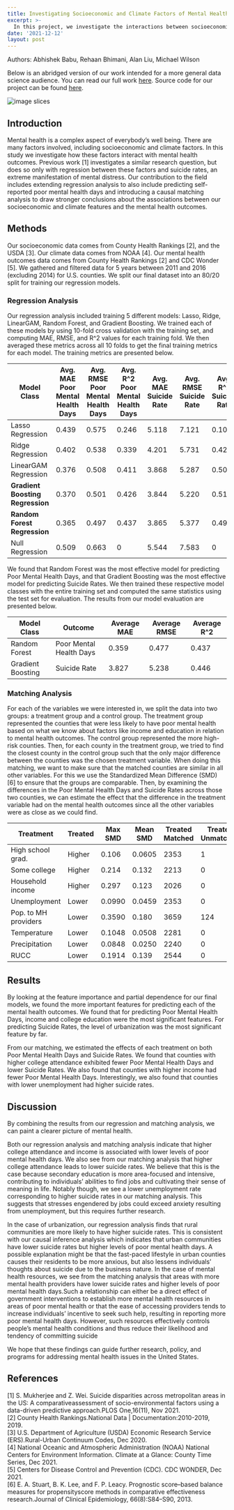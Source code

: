 ```yaml
---
title: Investigating Socioeconomic and Climate Factors of Mental Health Outcomes with Data
excerpt: >-
  In this project, we investigate the interactions between socioeconomic and climate factors and mental health outcomes. Specifically we look at associations and causal interactions of these factors with self-reported poor mental health days and suicide rates in U.S. counties.
date: '2021-12-12'
layout: post
---
```

Authors: Abhishek Babu, Rehaan Bhimani, Alan Liu, Michael Wilson

Below is an abridged version of our work intended for a more general data science audience. You can read our full work [here]({{site.baseurl}}/images/MentalHealth/final_report.pdf). Source code for our project can be found [here](https://github.com/bhimar/cse481ds-mental-health).

![image slices]({{site.baseurl}}/images/MentalHealth/mental_health_cover.jpg)

## Introduction
Mental health is a complex aspect of everybody’s well being. There are many factors involved, including socioeconomic and climate factors. In this study we investigate how these factors interact with mental health outcomes. Previous work [1] investigates a similar research question, but does so only with regression between these factors and suicide rates, an extreme manifestation of mental distress. Our contribution to the field includes extending regression analysis to also include predicting self-reported poor mental health days and introducing a causal matching analysis to draw stronger conclusions about the associations between our socioeconomic and climate features and the mental health outcomes.


## Methods
Our socioeconomic data comes from County Health Rankings [2], and the USDA [3]. Our climate data comes from NOAA [4]. Our mental health outcomes data comes from County Health Rankings [2] and CDC Wonder [5]. We gathered and filtered data for 5 years between 2011 and 2016 (excluding 2014) for U.S. counties. We split our final dataset into an 80/20 split for training our regression models.

### Regression Analysis
Our regression analysis included training 5 different models: Lasso, Ridge, LinearGAM, Random Forest, and Gradient Boosting. We trained each of these models by using 10-fold cross validation with the training set, and computing MAE, RMSE, and R^2 values for each training fold. We then averaged these metrics across all 10 folds to get the final training metrics for each model. The training metrics are presented below.

| Model Class | Avg. MAE Poor Mental Health Days| Avg. RMSE Poor Mental Health Days | Avg. R^2 Poor Mental Health Days | Avg. MAE Suicide Rate | Avg. RMSE Suicide Rate | Avg. R^2 Suicide Rate |
| ----------- | -------- | --------- | -------- | -------- | --------- | -------- |
| Lasso Regression | 0.439 | 0.575 | 0.246 | 5.118 | 7.121 | 0.108 |
| Ridge Regression | 0.402 | 0.538 | 0.339 | 4.201 | 5.731 | 0.420 |
| LinearGAM Regression | 0.376 | 0.508 | 0.411 | 3.868 | 5.287 | 0.506 |
| **Gradient Boosting Regression** | 0.370 | 0.501 | 0.426 | 3.844 | 5.220 | 0.518 |
| **Random Forest Regression** | 0.365 | 0.497 | 0.437 | 3.865 | 5.377 | 0.491 |
| Null Regression | 0.509 | 0.663 | 0 | 5.544 | 7.583 | 0 |

We found that Random Forest was the most effective model for predicting Poor Mental Health Days, and that Gradient Boosting was the most effective model for predicting Suicide Rates. We then trained these respective model classes with the entire training set and computed the same statistics using the test set for evaluation. The results from our model evaluation are presented below.

| Model Class | Outcome | Average MAE | Average RMSE | Average R^2 |
| ----------- | ------- | ----------- | ------------ | ----------- |
| Random Forest | Poor Mental Health Days | 0.359 | 0.477 | 0.437 |
| Gradient Boosting | Suicide Rate | 3.827 | 5.238 | 0.446 |



### Matching Analysis

For each of the variables we were interested in, we split the data into two groups: a treatment group and a control group. The treatment group represented the counties that were less likely to have poor mental health based on what we know about factors like income and education in relation to mental health outcomes. The control group represented the more high-risk counties. Then, for each county in the treatment group, we tried to find the closest county in the control group such that the only major difference between the counties was the chosen treatment variable. When doing this matching, we want to make sure that the matched counties are similar in all other variables. For this we use the Standardized Mean Difference (SMD) [6] to ensure that the groups are comparable. Then, by examining the differences in the Poor Mental Health Days and Suicide Rates across those two counties, we can estimate the effect that the difference in the treatment variable had on the mental health outcomes since all the other variables were as close as we could find.

| Treatment | Treated | Max SMD | Mean SMD | Treated Matched | Treated  Unmatched | Control  Matched | Control Unmatched |
| --------- | ------- | ------- | -------- | --------------- | ------------------ | ---------------- | ----------------- |
|High school grad. | Higher | 0.106 | 0.0605 | 2353 | 1 | 1056 | 1031 |
|Some college | Higher | 0.214 | 0.132 | 2213 | 0 | 742 | 1486 |
|Household income | Higher | 0.297 | 0.123 | 2026 | 0 | 732 | 1683 |
|Unemployment | Lower | 0.0990 | 0.0459 | 2353 | 0 | 967 | 1121 |
|Pop. to MH providers | Lower | 0.3590 | 0.180 | 3659 | 124 | 527 | 131 |
|Temperature | Lower | 0.1048 | 0.0508 | 2281 | 0 | 1092 | 1068 |
|Precipitation | Lower | 0.0848 | 0.0250 | 2240 | 0 | 1146 | 1055 |
|RUCC | Lower | 0.1914 | 0.139 | 2544 | 0 | 778 | 1119 |


## Results
By looking at the feature importance and partial dependence for our final models, we found the more important features for predicting each of the mental health outcomes. We found that for predicting Poor Mental Health Days, income and college education were the most significant features. For predicting Suicide Rates, the level of urbanization was the most significant feature by far.

From our matching, we estimated the effects of each treatment on both Poor Mental Health Days and Suicide Rates. We found that counties with higher college attendance exhibited fewer Poor Mental Health Days and lower Suicide Rates. We also found that counties with higher income had fewer Poor Mental Health Days. Interestingly, we also found that counties with lower unemployment had higher suicide rates.

## Discussion
By combining the results from our regression and matching analysis, we can paint a clearer picture of mental health.

Both our regression analysis and matching analysis indicate that higher college attendance and income is associated with lower levels of poor mental health days. We also see from our matching analysis that higher college attendance leads to lower suicide rates. We believe that this is the case because secondary education is more area-focused and intensive, contributing to individuals’ abilities to find jobs and cultivating their sense of meaning in life. Notably though, we see a lower unemployment rate corresponding to higher suicide rates in our matching analysis. This suggests that stresses engendered by jobs could exceed anxiety resulting from unemployment, but this requires further research.

In the case of urbanization, our regression analysis finds that rural communities are more likely to have higher suicide rates. This is consistent with our causal inference analysis which indicates that urban communities have lower suicide rates but higher levels of poor mental health days. A possible explanation might be that the fast-paced lifestyle in urban counties causes their residents to be more anxious, but also lessens individuals’ thoughts about suicide due to the business nature. In the case of mental health resources, we see from the matching analysis that areas with more mental health providers have lower suicide rates and higher levels of poor mental health days.Such a relationship can either be a direct effect of government interventions to establish more mental health resources in areas of poor mental health or that the ease of accessing providers tends to increase individuals’ incentive to seek such help, resulting in reporting more poor mental health days. However, such resources effectively controls people’s mental health conditions and thus reduce their likelihood and tendency of committing suicide

We hope that these findings can guide further research, policy, and programs for addressing mental health issues in the United States.

## References
[1] S. Mukherjee and Z. Wei. Suicide disparities across metropolitan areas in the US: A comparativeassessment of socio-environmental factors using a data-driven predictive approach.PLOS One,16(11), Nov 2021.  
[2] County   Health   Rankings.National   Data   |   Documentation:2010-2019,    2019.  
[3] U.S. Department  of  Agriculture  (USDA)  Economic  Research  Service  (ERS).Rural-Urban Continuum Codes, Dec 2020.  
[4] National Oceanic and Atmospheric Administration (NOAA) National Centers for Environment Information. Climate at a Glance: County Time Series, Dec 2021.  
[5] Centers for Disease Control and Prevention (CDC). CDC WONDER, Dec 2021.  
[6] E. A. Stuart, B. K. Lee, and F. P. Leacy. Prognostic score–based balance measures for propensityscore methods in comparative effectiveness research.Journal of Clinical Epidemiology, 66(8):S84–S90, 2013.